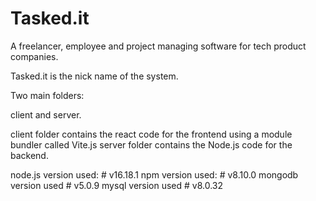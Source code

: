 # Tasked.it

A freelancer, employee and project managing software for tech product companies. 

Tasked.it is the nick name of the system.

Two main folders:

client and server. 

client folder contains the react code for the frontend using a module bundler called Vite.js
server folder contains the Node.js code for the backend.

node.js version used: # v16.18.1
npm version used: # v8.10.0
mongodb version used # v5.0.9 
mysql version used # v8.0.32
